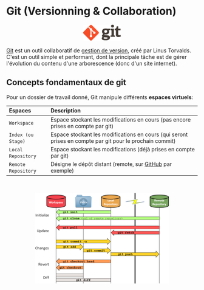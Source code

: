 # Git (Versionning & Collaboration)

<p align="center">
  <img src='assets/img/Git.png'  width='20%'>
</p>

[Git](https://git-scm.com/) est un outil collaboratif de [gestion de version](https://fr.wikipedia.org/wiki/Gestion_de_versions), créé par Linus Torvalds. C'est un outil simple et performant, dont la principale tâche est de gérer l'évolution du contenu d'une arborescence (donc d'un site internet).

## Concepts fondamentaux de git

Pour un dossier de travail donné, Git manipule différents **espaces virtuels**:

| Espaces                               | Description                                                                                    |
| :------------------------------------ | :--------------------------------------------------------------------------------------------- | 
| `Workspace`                           | Espace stockant les modifications en cours (pas encore prises en compte par git) |
| `Index (ou Stage)`                    | Espace stockant les modifications en cours (qui seront prises en compte par git pour le prochain commit) |
| `Local Repository`                    | Espace stockant les modifications (déjà prises en compte par git) |
| `Remote Repository`                   | Désigne le dépôt distant (remote, sur [GitHub](https://github.com/) par exemple) |

<br>

<p align="center">
  <img src='assets/img/Git_Overview.png'  width='70%'>
</p>
